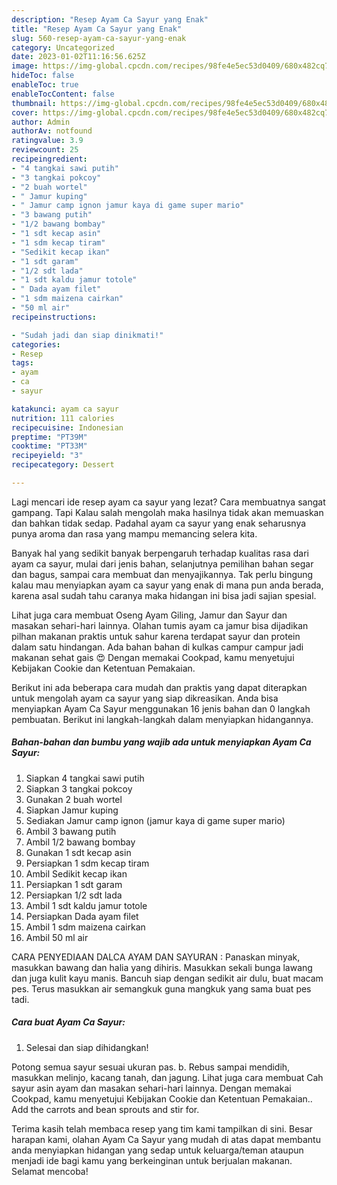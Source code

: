 ```yaml
---
description: "Resep Ayam Ca Sayur yang Enak"
title: "Resep Ayam Ca Sayur yang Enak"
slug: 560-resep-ayam-ca-sayur-yang-enak
category: Uncategorized
date: 2023-01-02T11:16:56.625Z
image: https://img-global.cpcdn.com/recipes/98fe4e5ec53d0409/680x482cq70/ayam-ca-sayur-foto-resep-utama.jpg
hideToc: false
enableToc: true
enableTocContent: false
thumbnail: https://img-global.cpcdn.com/recipes/98fe4e5ec53d0409/680x482cq70/ayam-ca-sayur-foto-resep-utama.jpg
cover: https://img-global.cpcdn.com/recipes/98fe4e5ec53d0409/680x482cq70/ayam-ca-sayur-foto-resep-utama.jpg
author: Admin
authorAv: notfound
ratingvalue: 3.9
reviewcount: 25
recipeingredient:
- "4 tangkai sawi putih"
- "3 tangkai pokcoy"
- "2 buah wortel"
- " Jamur kuping"
- " Jamur camp ignon jamur kaya di game super mario"
- "3 bawang putih"
- "1/2 bawang bombay"
- "1 sdt kecap asin"
- "1 sdm kecap tiram"
- "Sedikit kecap ikan"
- "1 sdt garam"
- "1/2 sdt lada"
- "1 sdt kaldu jamur totole"
- " Dada ayam filet"
- "1 sdm maizena cairkan"
- "50 ml air"
recipeinstructions:

- "Sudah jadi dan siap dinikmati!"
categories:
- Resep
tags:
- ayam
- ca
- sayur

katakunci: ayam ca sayur 
nutrition: 111 calories
recipecuisine: Indonesian
preptime: "PT39M"
cooktime: "PT33M"
recipeyield: "3"
recipecategory: Dessert

---
```



Lagi mencari ide resep ayam ca sayur yang lezat? Cara membuatnya sangat gampang. Tapi Kalau salah mengolah maka hasilnya tidak akan memuaskan dan bahkan tidak sedap. Padahal ayam ca sayur yang enak seharusnya punya aroma dan rasa yang mampu memancing selera kita.


Banyak hal yang sedikit banyak berpengaruh terhadap kualitas rasa dari ayam ca sayur, mulai dari jenis bahan, selanjutnya pemilihan bahan segar dan bagus, sampai cara membuat dan menyajikannya. Tak perlu bingung kalau mau menyiapkan ayam ca sayur yang enak di mana pun anda berada, karena asal sudah tahu caranya maka hidangan ini bisa jadi sajian spesial.

Lihat juga cara membuat Oseng Ayam Giling, Jamur dan Sayur dan masakan sehari-hari lainnya. Olahan tumis ayam ca jamur bisa dijadikan pilhan makanan praktis untuk sahur karena terdapat sayur dan protein dalam satu hindangan. Ada bahan bahan di kulkas campur campur jadi makanan sehat gais 😍 Dengan memakai Cookpad, kamu menyetujui Kebijakan Cookie dan Ketentuan Pemakaian.


Berikut ini ada beberapa cara mudah dan praktis yang dapat diterapkan untuk mengolah ayam ca sayur yang siap dikreasikan. Anda bisa menyiapkan Ayam Ca Sayur menggunakan 16 jenis bahan dan 0 langkah pembuatan. Berikut ini langkah-langkah dalam menyiapkan hidangannya.

<!--inarticleads1-->

##### Bahan-bahan dan bumbu yang wajib ada untuk menyiapkan Ayam Ca Sayur:

1. Siapkan 4 tangkai sawi putih
1. Siapkan 3 tangkai pokcoy
1. Gunakan 2 buah wortel
1. Siapkan  Jamur kuping
1. Sediakan  Jamur camp ignon (jamur kaya di game super mario)
1. Ambil 3 bawang putih
1. Ambil 1/2 bawang bombay
1. Gunakan 1 sdt kecap asin
1. Persiapkan 1 sdm kecap tiram
1. Ambil Sedikit kecap ikan
1. Persiapkan 1 sdt garam
1. Persiapkan 1/2 sdt lada
1. Ambil 1 sdt kaldu jamur totole
1. Persiapkan  Dada ayam filet
1. Ambil 1 sdm maizena cairkan
1. Ambil 50 ml air


CARA PENYEDIAAN DALCA AYAM DAN SAYURAN : Panaskan minyak, masukkan bawang dan halia yang dihiris. Masukkan sekali bunga lawang dan juga kulit kayu manis. Bancuh siap dengan sedikit air dulu, buat macam pes. Terus masukkan air semangkuk guna mangkuk yang sama buat pes tadi. 

<!--inarticleads2-->

##### Cara buat Ayam Ca Sayur:


1. Selesai dan siap dihidangkan!

Potong semua sayur sesuai ukuran pas. b. Rebus sampai mendidih, masukkan melinjo, kacang tanah, dan jagung. Lihat juga cara membuat Cah sayur asin ayam dan masakan sehari-hari lainnya. Dengan memakai Cookpad, kamu menyetujui Kebijakan Cookie dan Ketentuan Pemakaian.. Add the carrots and bean sprouts and stir for. 

Terima kasih telah membaca resep yang tim kami tampilkan di sini. Besar harapan kami, olahan Ayam Ca Sayur yang mudah di atas dapat membantu anda menyiapkan hidangan yang sedap untuk keluarga/teman ataupun menjadi ide bagi kamu yang berkeinginan untuk berjualan makanan. Selamat mencoba!
